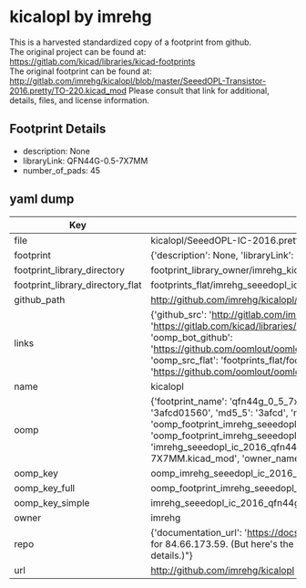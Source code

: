 # kicalopl by imrehg  
This is a harvested standardized copy of a footprint from github.  
The original project can be found at:  
https://gitlab.com/kicad/libraries/kicad-footprints  
The original footprint can be found at:
http://gitlab.com/imrehg/kicalopl/blob/master/SeeedOPL-Transistor-2016.pretty/TO-220.kicad_mod
Please consult that link for additional, details, files, and license information.  
## Footprint Details
* description: None  
* libraryLink: QFN44G-0.5-7X7MM  
* number_of_pads: 45  
## yaml dump  
| Key | Value |  
| --- | --- |  
| file | kicalopl/SeeedOPL-IC-2016.pretty/QFN44G-0.5-7X7MM.kicad_mod |  
| footprint | {'description': None, 'libraryLink': 'QFN44G-0.5-7X7MM', 'number_of_pads': 45} |  
| footprint_library_directory | footprint_library_owner/imrehg_kicalopl |  
| footprint_library_directory_flat | footprints_flat/imrehg_seeedopl_ic_2016_qfn44g_0_5_7x7mm/working |  
| github_path | http://github.com/imrehg/kicalopl/blob/master/SeeedOPL-IC-2016.pretty/QFN44G-0.5-7X7MM.kicad_mod |  
| links | {'github_src': 'http://gitlab.com/imrehg/kicalopl/blob/master/SeeedOPL-Transistor-2016.pretty/TO-220.kicad_mod', 'github_src_repo': 'https://gitlab.com/kicad/libraries/kicad-footprints', 'oomp_bot': 'footprints/imrehg_seeedopl_ic_2016_qfn44g_0_5_7x7mm/working', 'oomp_bot_github': 'https://github.com/oomlout/oomlout_oomp_footprint_bot/tree/main/footprints/imrehg_seeedopl_ic_2016_qfn44g_0_5_7x7mm/working', 'oomp_src_flat': 'footprints_flat/footprints_flat/imrehg_seeedopl_ic_2016_qfn44g_0_5_7x7mm/working', 'oomp_src_flat_github': 'https://github.com/oomlout/oomlout_oomp_footprint_src/tree/main/footprints_flat/imrehg_seeedopl_ic_2016_qfn44g_0_5_7x7mm/working'} |  
| name | kicalopl |  
| oomp | {'footprint_name': 'qfn44g_0_5_7x7mm', 'library_name': 'seeedopl_ic_2016', 'md5': '3afcd01560a246095e3def359a3e6f2c', 'md5_10': '3afcd01560', 'md5_5': '3afcd', 'md5_6': '3afcd0', 'oomp_key': 'oomp_imrehg_seeedopl_ic_2016_qfn44g_0_5_7x7mm', 'oomp_key_extra': 'oomp_footprint_imrehg_seeedopl_ic_2016_qfn44g_0_5_7x7mm', 'oomp_key_full': 'oomp_footprint_imrehg_seeedopl_ic_2016_qfn44g_0_5_7x7mm_3afcd0', 'oomp_key_simple': 'imrehg_seeedopl_ic_2016_qfn44g_0_5_7x7mm', 'original_filename': 'kicalopl/SeeedOPL-IC-2016.pretty/QFN44G-0.5-7X7MM.kicad_mod', 'owner_name': 'imrehg'} |  
| oomp_key | oomp_imrehg_seeedopl_ic_2016_qfn44g_0_5_7x7mm |  
| oomp_key_full | oomp_footprint_imrehg_seeedopl_ic_2016_qfn44g_0_5_7x7mm |  
| oomp_key_simple | imrehg_seeedopl_ic_2016_qfn44g_0_5_7x7mm |  
| owner | imrehg |  
| repo | {'documentation_url': 'https://docs.github.com/rest/overview/resources-in-the-rest-api#rate-limiting', 'message': "API rate limit exceeded for 84.66.173.59. (But here's the good news: Authenticated requests get a higher rate limit. Check out the documentation for more details.)"} |  
| url | http://github.com/imrehg/kicalopl |  

